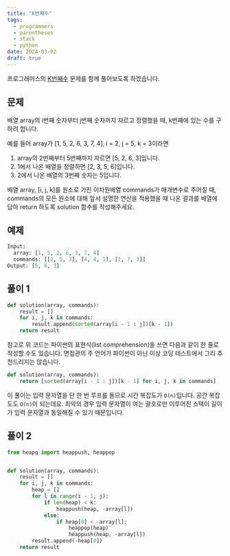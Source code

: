 ```yaml
---
title: "K번째수"
tags:
  - programmers
  - parentheses
  - stack
  - python
date: 2024-03-02
draft: true
---
```


프로그래머스의 [K번째수](https://school.programmers.co.kr/learn/courses/30/lessons/42748) 문제를 함께 풀어보도록 하겠습니다.

## 문제

배열 array의 i번째 숫자부터 j번째 숫자까지 자르고 정렬했을 때, k번째에 있는 수를 구하려 합니다.

예를 들어 array가 [1, 5, 2, 6, 3, 7, 4], i = 2, j = 5, k = 3이라면

1. array의 2번째부터 5번째까지 자르면 [5, 2, 6, 3]입니다.
2. 1에서 나온 배열을 정렬하면 [2, 3, 5, 6]입니다.
3. 2에서 나온 배열의 3번째 숫자는 5입니다.

배열 array, [i, j, k]를 원소로 가진 이차원배열 commands가 매개변수로 주어질 때, commands의 모든 원소에 대해 앞서 설명한 연산을 적용했을 때 나온 결과를 배열에 담아 return 하도록 solution 함수를 작성해주세요.

## 예제

```py
Input:
  array: [1, 5, 2, 6, 3, 7, 4]
  commands: [[2, 5, 3], [4, 4, 1], [1, 7, 3]]
Output: [5, 6, 3]
```

## 풀이 1

```py
def solution(array, commands):
    result = []
    for i, j, k in commands:
        result.append(sorted(array[i - 1 : j])[k - 1])
    return result
```

참고로 위 코드는 파이썬의 표현식(list comprehension)을 쓰면 다음과 같이 한 줄로 작성할 수도 있습니다.
면접관의 주 언어가 파이썬이 아닌 이상 코딩 테스트에서 그리 추천드리지는 않습니다.

```py
def solution(array, commands):
    return [sorted(array[i - 1 : j])[k - 1] for i, j, k in commands]
```

이 풀이는 입력 문자열을 단 한 번 루프를 돌므로 시간 복잡도가 `O(n)`입니다.
공간 복잡도도 `O(n)`이 되는데요.
최악의 경우 입력 문자열이 여는 괄호로만 이루어진 스택이 길이가 입력 문자열과 동일해질 수 있기 때문입니다.

## 풀이 2

```py
from heapq import heappush, heappop


def solution(array, commands):
    result = []
    for i, j, k in commands:
        heap = []
        for l in range(i - 1, j):
            if len(heap) < k:
                heappush(heap, -array[l])
            else:
                if heap[0] < -array[l]:
                    heappop(heap)
                    heappush(heap, -array[l])
        result.append(-heap[0])
    return result
```
